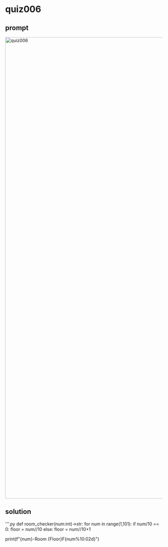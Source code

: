 # quiz006

## prompt
<img width="1470" alt="quiz006" src="https://github.com/ayyyane/unit1-2024/assets/142702159/63431e86-5076-469d-932c-aaa30dd9168f">


## solution

'''.py
def room_checker(num:int)->str:
  for num in range(1,101):
    if num/10 == 0:
      floor = num//10
    else:
      floor = num//10+1


print(f"{num}-Room {Floor}F{num%10:02d}")



```

